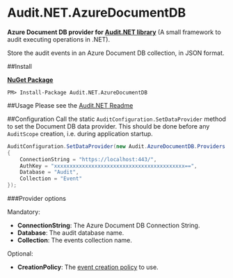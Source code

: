 # Audit.NET.AzureDocumentDB
**Azure Document DB provider for [Audit.NET library](https://github.com/thepirat000/Audit.NET)** (A small framework to audit executing operations in .NET).

Store the audit events in an Azure Document DB collection, in JSON format.

##Install

**[NuGet Package](https://www.nuget.org/packages/Audit.NET.AzureDocumentDB/)**
```
PM> Install-Package Audit.NET.AzureDocumentDB
```

##Usage
Please see the [Audit.NET Readme](https://github.com/thepirat000/Audit.NET#usage)

##Configuration
Call the static `AuditConfiguration.SetDataProvider` method to set the Document DB data provider. This should be done before any `AuditScope` creation, i.e. during application startup.

```c#
AuditConfiguration.SetDataProvider(new Audit.AzureDocumentDB.Providers.AzureDbDataProvider()
{
    ConnectionString = "https://localhost:443/",
    AuthKey = "xxxxxxxxxxxxxxxxxxxxxxxxxxxxxxxxxxxxxxxxxx==",
    Database = "Audit",
    Collection = "Event"
});
```

###Provider options

Mandatory:
- **ConnectionString**: The Azure Document DB Connection String.
- **Database**: The audit database name.
- **Collection**: The events collection name.

Optional:
- **CreationPolicy**: The [event creation policy](https://github.com/thepirat000/Audit.NET#event-creation-policy) to use.

